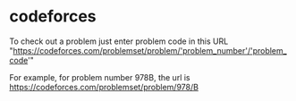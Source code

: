 # codeforces

To check out a problem just enter problem code in this URL
"https://codeforces.com/problemset/problem/'problem_number'/'problem_code'"

For example, for problem number 978B, the url is https://codeforces.com/problemset/problem/978/B
